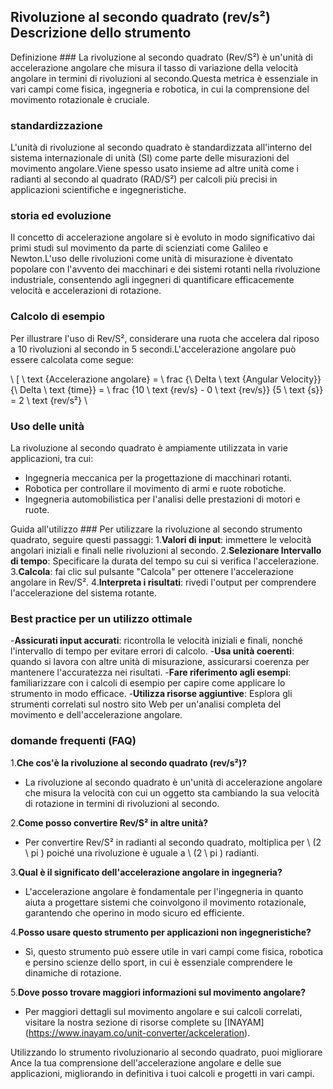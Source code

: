 ## Rivoluzione al secondo quadrato (rev/s²) Descrizione dello strumento

Definizione ###
La rivoluzione al secondo quadrato (Rev/S²) è un'unità di accelerazione angolare che misura il tasso di variazione della velocità angolare in termini di rivoluzioni al secondo.Questa metrica è essenziale in vari campi come fisica, ingegneria e robotica, in cui la comprensione del movimento rotazionale è cruciale.

### standardizzazione
L'unità di rivoluzione al secondo quadrato è standardizzata all'interno del sistema internazionale di unità (SI) come parte delle misurazioni del movimento angolare.Viene spesso usato insieme ad altre unità come i radianti al secondo al quadrato (RAD/S²) per calcoli più precisi in applicazioni scientifiche e ingegneristiche.

### storia ed evoluzione
Il concetto di accelerazione angolare si è evoluto in modo significativo dai primi studi sul movimento da parte di scienziati come Galileo e Newton.L'uso delle rivoluzioni come unità di misurazione è diventato popolare con l'avvento dei macchinari e dei sistemi rotanti nella rivoluzione industriale, consentendo agli ingegneri di quantificare efficacemente velocità e accelerazioni di rotazione.

### Calcolo di esempio
Per illustrare l'uso di Rev/S², considerare una ruota che accelera dal riposo a 10 rivoluzioni al secondo in 5 secondi.L'accelerazione angolare può essere calcolata come segue:

\ [
\ text {Accelerazione angolare} = \ frac {\ Delta \ text {Angular Velocity}} {\ Delta \ text {time}} = \ frac {10 \ text {rev/s} - 0 \ text {rev/s}} {5 \ text {s}} = 2 \ text {rev/s²}
\

### Uso delle unità
La rivoluzione al secondo quadrato è ampiamente utilizzata in varie applicazioni, tra cui:
- Ingegneria meccanica per la progettazione di macchinari rotanti.
- Robotica per controllare il movimento di armi e ruote robotiche.
- Ingegneria automobilistica per l'analisi delle prestazioni di motori e ruote.

Guida all'utilizzo ###
Per utilizzare la rivoluzione al secondo strumento quadrato, seguire questi passaggi:
1.**Valori di input**: immettere le velocità angolari iniziali e finali nelle rivoluzioni al secondo.
2.**Selezionare Intervallo di tempo**: Specificare la durata del tempo su cui si verifica l'accelerazione.
3.**Calcola**: fai clic sul pulsante "Calcola" per ottenere l'accelerazione angolare in Rev/S².
4.**Interpreta i risultati**: rivedi l'output per comprendere l'accelerazione del sistema rotante.

### Best practice per un utilizzo ottimale
-**Assicurati input accurati**: ricontrolla le velocità iniziali e finali, nonché l'intervallo di tempo per evitare errori di calcolo.
-**Usa unità coerenti**: quando si lavora con altre unità di misurazione, assicurarsi coerenza per mantenere l'accuratezza nei risultati.
-**Fare riferimento agli esempi**: familiarizzare con i calcoli di esempio per capire come applicare lo strumento in modo efficace.
-**Utilizza risorse aggiuntive**: Esplora gli strumenti correlati sul nostro sito Web per un'analisi completa del movimento e dell'accelerazione angolare.

### domande frequenti (FAQ)

1.**Che cos'è la rivoluzione al secondo quadrato (rev/s²)?**
- La rivoluzione al secondo quadrato è un'unità di accelerazione angolare che misura la velocità con cui un oggetto sta cambiando la sua velocità di rotazione in termini di rivoluzioni al secondo.

2.**Come posso convertire Rev/S² in altre unità?**
- Per convertire Rev/S² in radianti al secondo quadrato, moltiplica per \ (2 \ pi \) poiché una rivoluzione è uguale a \ (2 \ pi \) radianti.

3.**Qual è il significato dell'accelerazione angolare in ingegneria?**
- L'accelerazione angolare è fondamentale per l'ingegneria in quanto aiuta a progettare sistemi che coinvolgono il movimento rotazionale, garantendo che operino in modo sicuro ed efficiente.

4.**Posso usare questo strumento per applicazioni non ingegneristiche?**
- Sì, questo strumento può essere utile in vari campi come fisica, robotica e persino scienze dello sport, in cui è essenziale comprendere le dinamiche di rotazione.

5.**Dove posso trovare maggiori informazioni sul movimento angolare?**
- Per maggiori dettagli sul movimento angolare e sui calcoli correlati, visitare la nostra sezione di risorse complete su [INAYAM] (https://www.inayam.co/unit-converter/ackceleration).

Utilizzando lo strumento rivoluzionario al secondo quadrato, puoi migliorare Ance la tua comprensione dell'accelerazione angolare e delle sue applicazioni, migliorando in definitiva i tuoi calcoli e progetti in vari campi.
